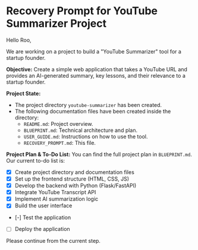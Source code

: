 # Recovery Prompt for YouTube Summarizer Project

Hello Roo,

We are working on a project to build a "YouTube Summarizer" tool for a startup founder.

**Objective:** Create a simple web application that takes a YouTube URL and provides an AI-generated summary, key lessons, and their relevance to a startup founder.

**Project State:**
- The project directory `youtube-summarizer` has been created.
- The following documentation files have been created inside the directory:
    - `README.md`: Project overview.
    - `BLUEPRINT.md`: Technical architecture and plan.
    - `USER_GUIDE.md`: Instructions on how to use the tool.
    - `RECOVERY_PROMPT.md`: This file.

**Project Plan & To-Do List:**
You can find the full project plan in `BLUEPRINT.md`. Our current to-do list is:
- [x] Create project directory and documentation files
- [x] Set up the frontend structure (HTML, CSS, JS)
- [x] Develop the backend with Python (Flask/FastAPI)
- [x] Integrate YouTube Transcript API
- [x] Implement AI summarization logic
- [x] Build the user interface
- [-] Test the application
- [ ] Deploy the application

Please continue from the current step.